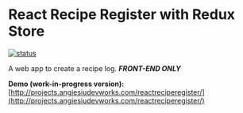 # React Recipe Register with Redux Store 

[![status](https://img.shields.io/badge/build-Work--In--Progress-orange.svg)](http://projects.angiesiudevworks.com/reactreciperegister/)

A web app to create a recipe log. ***FRONT-END ONLY***

**Demo (work-in-progress version):** [http://projects.angiesiudevworks.com/reactreciperegister/](http://projects.angiesiudevworks.com/reactreciperegister/)
